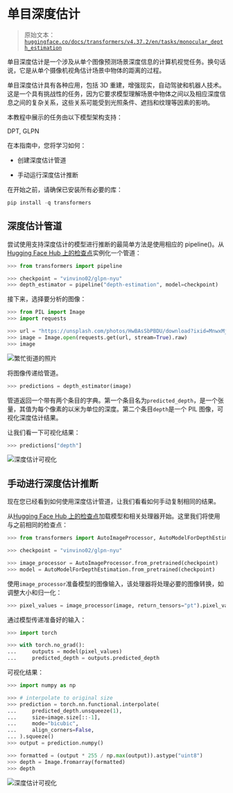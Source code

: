 # 单目深度估计

> 原始文本：[`huggingface.co/docs/transformers/v4.37.2/en/tasks/monocular_depth_estimation`](https://huggingface.co/docs/transformers/v4.37.2/en/tasks/monocular_depth_estimation)

单目深度估计是一个涉及从单个图像预测场景深度信息的计算机视觉任务。换句话说，它是从单个摄像机视角估计场景中物体的距离的过程。

单目深度估计具有各种应用，包括 3D 重建，增强现实，自动驾驶和机器人技术。这是一个具有挑战性的任务，因为它要求模型理解场景中物体之间以及相应深度信息之间的复杂关系，这些关系可能受到光照条件、遮挡和纹理等因素的影响。

本教程中展示的任务由以下模型架构支持：

DPT, GLPN

在本指南中，您将学习如何：

+   创建深度估计管道

+   手动运行深度估计推断

在开始之前，请确保已安装所有必要的库：

```py
pip install -q transformers
```

## 深度估计管道

尝试使用支持深度估计的模型进行推断的最简单方法是使用相应的 pipeline()。从[Hugging Face Hub 上的检查点](https://huggingface.co/models?pipeline_tag=depth-estimation&sort=downloads)实例化一个管道：

```py
>>> from transformers import pipeline

>>> checkpoint = "vinvino02/glpn-nyu"
>>> depth_estimator = pipeline("depth-estimation", model=checkpoint)
```

接下来，选择要分析的图像：

```py
>>> from PIL import Image
>>> import requests

>>> url = "https://unsplash.com/photos/HwBAsSbPBDU/download?ixid=MnwxMjA3fDB8MXxzZWFyY2h8MzR8fGNhciUyMGluJTIwdGhlJTIwc3RyZWV0fGVufDB8MHx8fDE2Nzg5MDEwODg&force=true&w=640"
>>> image = Image.open(requests.get(url, stream=True).raw)
>>> image
```

![繁忙街道的照片](img/7c44a18801e68f14d4d1cb85510d1bdc.png)

将图像传递给管道。

```py
>>> predictions = depth_estimator(image)
```

管道返回一个带有两个条目的字典。第一个条目名为`predicted_depth`，是一个张量，其值为每个像素的以米为单位的深度。第二个条目`depth`是一个 PIL 图像，可视化深度估计结果。

让我们看一下可视化结果：

```py
>>> predictions["depth"]
```

![深度估计可视化](img/dac09b39a795bd23817e4cff71d4b6a8.png)

## 手动进行深度估计推断

现在您已经看到如何使用深度估计管道，让我们看看如何手动复制相同的结果。

从[Hugging Face Hub 上的检查点](https://huggingface.co/models?pipeline_tag=depth-estimation&sort=downloads)加载模型和相关处理器开始。这里我们将使用与之前相同的检查点：

```py
>>> from transformers import AutoImageProcessor, AutoModelForDepthEstimation

>>> checkpoint = "vinvino02/glpn-nyu"

>>> image_processor = AutoImageProcessor.from_pretrained(checkpoint)
>>> model = AutoModelForDepthEstimation.from_pretrained(checkpoint)
```

使用`image_processor`准备模型的图像输入，该处理器将处理必要的图像转换，如调整大小和归一化：

```py
>>> pixel_values = image_processor(image, return_tensors="pt").pixel_values
```

通过模型传递准备好的输入：

```py
>>> import torch

>>> with torch.no_grad():
...     outputs = model(pixel_values)
...     predicted_depth = outputs.predicted_depth
```

可视化结果：

```py
>>> import numpy as np

>>> # interpolate to original size
>>> prediction = torch.nn.functional.interpolate(
...     predicted_depth.unsqueeze(1),
...     size=image.size[::-1],
...     mode="bicubic",
...     align_corners=False,
... ).squeeze()
>>> output = prediction.numpy()

>>> formatted = (output * 255 / np.max(output)).astype("uint8")
>>> depth = Image.fromarray(formatted)
>>> depth
```

![深度估计可视化](img/dac09b39a795bd23817e4cff71d4b6a8.png)
